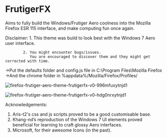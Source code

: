 # FrutigerFX
Aims to fully build the Windows/Frutiger Aero coolness into the Mozilla Firefox ESR 115 interface, and make computing fun once again.

Disclaimer: 
            1. This theme was build to look best with the Windows 7 Aero user interface.
            
            2. You might encounter bugs/issues. 
               You are encouraged to discover them and they might get corrected with time.
               
->Put the defaults folder and config.js file in C:\Program Files\Mozilla Firefox
->And the chrome folder in %appdata%/Mozilla/Firefox/Profiles/<Your default Firefox profile>

![firefox-frutiger-aero-theme-frutigerfx-v0-996mfuxytnjd1](https://github.com/user-attachments/assets/a843b3a3-af96-4ca6-b2f5-5387ada28149)

![firefox-frutiger-aero-theme-frutigerfx-v0-hdg0nrxytnjd1](https://github.com/user-attachments/assets/8be71df6-dedf-45d5-9add-aa056c20b7db)


Acknowledgements:
1. Aris-t2's css and js scripts proved to be a good customisable base.
2. Khang-nd’s reproduction of the Windows 7 UI elements proved beneficial for learning to craft glossy Aero interfaces.
3. Microsoft, for their awesome Icons (in the past).
